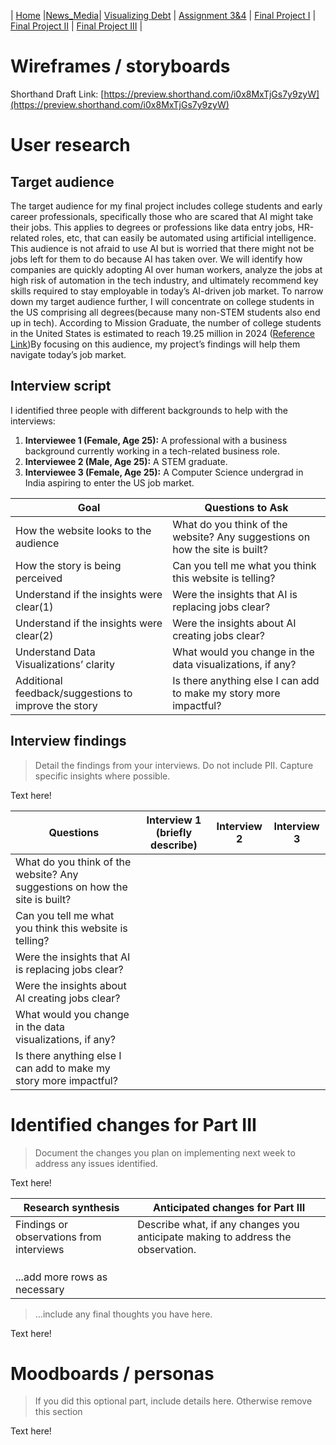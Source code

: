| [Home](https://hjayanne.github.io/Portfolio_hjayanne/) |[News_Media](newsdemo)| [Visualizing Debt](visualizing-government-debt) | [Assignment 3&4](critique-by-design) | [Final Project I](final-project-part-one) | [Final Project II](final-project-part-two) | [Final Project III](final-project-part-three) |

# Wireframes / storyboards
Shorthand Draft Link: [https://preview.shorthand.com/i0x8MxTjGs7y9zyW](https://preview.shorthand.com/i0x8MxTjGs7y9zyW)

# User research 

## Target audience
The target audience for my final project includes college students and early career professionals, specifically those who are scared that AI might take their jobs. This applies to degrees or professions like data entry jobs, HR-related roles, etc, that can easily be automated using artificial intelligence.  This audience is not afraid to use AI but is worried that there might not be jobs left for them to do because AI has taken over. 
We will identify how companies are quickly adopting AI over human workers, analyze the jobs at high risk of automation in the tech industry, and ultimately recommend key skills required to stay employable in today’s AI-driven job market. 
To narrow down my target audience further, I will concentrate on college students in the US comprising all degrees(because many non-STEM students also end up in tech). According to Mission Graduate, the number of college students in the United States is estimated to reach 19.25 million in 2024 ([Reference Link](https://missiongraduatenm.org/college-enrollment-statistics/#:~:text=The%20number%20of%20college%20students,enrolled%20in%20colleges%20and%20universities.))By focusing on this audience, my project’s findings will help them navigate today’s job market. 


## Interview script

I identified three people with different backgrounds to help with the interviews:

1. **Interviewee 1 (Female, Age 25):** A professional with a business background currently working in a tech-related business role.
2.	**Interviewee 2 (Male, Age 25):** A STEM graduate.
3.	**Interviewee 3 (Female, Age 25):** A Computer Science undergrad in India aspiring to enter the US job market.


| Goal | Questions to Ask |
|------|------------------|
| How the website looks to the audience | What do you think of the website? Any suggestions on how the site is built? | 
| How the story is being perceived | Can you tell me what you think this website is telling? |
| Understand if the insights were clear(1)  | Were the insights that AI is replacing jobs clear? |
| Understand if the insights were clear(2) | Were the insights about AI creating jobs clear? |
| Understand Data Visualizations’ clarity | What would you change in the data visualizations, if any? |
| Additional feedback/suggestions to improve the story | Is there anything else I can add to make my story more impactful? |

## Interview findings
> Detail the findings from your interviews.  Do not include PII.  Capture specific insights where possible.

Text here!

| Questions               | Interview 1 (briefly describe) | Interview 2 | Interview 3 |
|-------------------------|--------------------------------|-------------|-------------|
| What do you think of the website? Any suggestions on how the site is built? | | | |
| Can you tell me what you think this website is telling? | | | |
| Were the insights that AI is replacing jobs clear? | | | |
| Were the insights about AI creating jobs clear? | | | |
| What would you change in the data visualizations, if any? | | | |
| Is there anything else I can add to make my story more impactful? | | | |



# Identified changes for Part III
> Document the changes you plan on implementing next week to address any issues identified.  

Text here!

| Research synthesis                       | Anticipated changes for Part III                                                |
|------------------------------------------|---------------------------------------------------------------------------------|
| Findings or observations from interviews | Describe what, if any changes you anticipate making to address the observation. |
|                                          |                                                                                 |
|                                          |                                                                                 |
|                                          |                                                                                 |
| ...add more rows as necessary            |                                                                                 |

> ...include any final thoughts you have here. 

Text here!

# Moodboards / personas
> If you did this optional part, include details here.  Otherwise remove this section

Text here!

